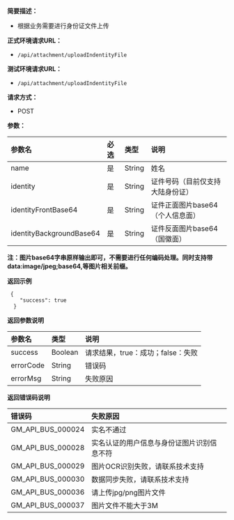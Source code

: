 **简要描述：**

* 根据业务需要进行身份证文件上传

**正式环境请求URL：**

* `/api/attachment/uploadIndentityFile`

**测试环境请求URL：**

* `/api/attachment/uploadIndentityFile`

**请求方式：**

* POST

**参数：**

| 参数名 | 必选 | 类型 | 说明 |
| :--- | :--- | :--- | :--- |
| name | 是 | String | 姓名 |
| identity | 是 | String | 证件号码（目前仅支持大陆身份证） |
| identityFrontBase64 | 是 | String | 证件正面图片base64（个人信息面） |
| identityBackgroundBase64 | 是 | String | 证件反面图片base64（国徽面） |

**注：图片base64字串原样输出即可，不需要进行任何编码处理。同时支持带data:image/jpeg;base64,等图片相关前缀。**

**返回示例**

```
 {
    "success": true
  }
```

**返回参数说明**

| 参数名 | 类型 | 说明 |
| :--- | :--- | :--- |
| success | Boolean | 请求结果，true：成功；false：失败 |
| errorCode | String | 错误码 |
| errorMsg | String | 失败原因 |

**返回错误码说明**

| 错误码 | 失败原因 |
| :--- | :--- |
| GM\_API\_BUS\_000024 | 实名不通过 |
| GM\_API\_BUS\_000028 | 实名认证的用户信息与身份证图片识别信息不符 |
| GM\_API\_BUS\_000029 | 图片OCR识别失败，请联系技术支持 |
| GM\_API\_BUS\_000030 | 数据同步失败，请联系技术支持 |
| GM\_API\_BUS\_000036 | 请上传jpg/png图片文件 |
| GM\_API\_BUS\_000037 | 图片文件不能大于3M |



